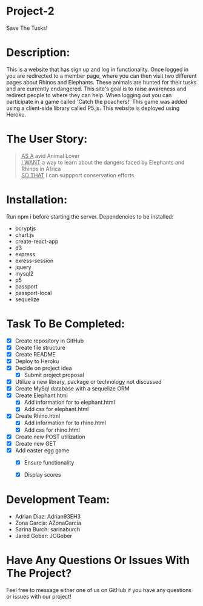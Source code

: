 # Project-2
Save The Tusks!

# Description:
This is a website that has sign up and log in functionality. Once logged in you are redirected to a member page, where you can then visit two different pages about Rhinos and Elephants. These animals are hunted for their tusks and are currently endangered. This site's goal is to raise awareness and redirect people to where they can help. When logging out you can participate in a game called 'Catch the poachers!' This game was added using a client-side library called P5.js. This website is deployed using Heroku.

# The User Story:
> <ins>AS A</ins> avid Animal Lover <br />
> <ins>I WANT</ins> a way to learn about the dangers faced by Elephants and Rhinos in Africa <br />
> <ins>SO THAT</ins> I can suppport conservation efforts

# Installation: 
Run npm i before starting the server. 
Dependencies to be installed:
- bcryptjs
- chart.js
- create-react-app
- d3
- express
- exress-session
- jquery
- mysql2
- p5
- passport
- passport-local
- sequelize

# Task To Be Completed:
- [x] Create repository in GitHub
- [x] Create file structure
- [x] Create README
- [x] Deploy to Heroku
- [x] Decide on project idea
    - [x] Submit project proposal
- [x] Utilize a new library, package or technology not discussed
- [x] Create MySql database with a sequelize ORM
- [x] Create Elephant.html
    - [x] Add information for to elephant.html
    - [x] Add css for elephant.html
- [x] Create Rhino.html
    - [x] Add information for to rhino.html
    - [x] Add css for rhino.html
- [x] Create new POST utilization
- [x] Create new GET
- [x] Add easter egg game
    - [x] Ensure functionality
    - [x] Display scores




# Development Team:
- Adrian Diaz: Adrian93EH3 <br />
- Zona Garcia: AZonaGarcia <br />
- Sarina Burch: sarinaburch <br />
- Jared Gober: JCGober <br />

# Have Any Questions Or Issues With The Project?
Feel free to message either one of us on GitHub if you have any questions or issues with our project!
